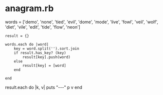 anagram.rb
==========
words = ['demo', 'none', 'tied', 'evil', 'dome', 'mode', 'live', 'fowl',
		'veil', 'wolf', 'diet', 'vile', 'edit', 'tide', 'flow', 'neon']
	
	result = {}

	words.each do |word|
		key = word.split('').sort.join
		if result.has_key? (key)
			result[key].push(word)
		else
			result[key] = [word]
		end

	end

result.each do |k, v|
	puts "---"
	p v
end
